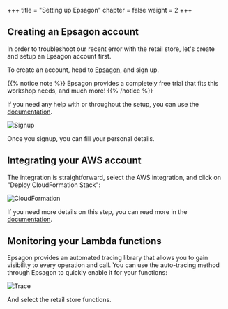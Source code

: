 +++
title = "Setting up Epsagon"
chapter = false
weight = 2
+++

## Creating an Epsagon account

In order to troubleshoot our recent error with the retail store, let's create and setup an Epsagon account first.

To create an account, head to [Epsagon](https://dashboard.epsagon.com/signup?ref=aws-workshop), and sign up.

{{% notice note %}}
Epsagon provides a completely free trial that fits this workshop needs, and much more!
{{% /notice %}}

If you need any help with or throughout the setup, you can use the [documentation](https://docs.epsagon.com/docs/getting-started-setup).

![Signup](/images/prerequisites/docs.png)

Once you signup, you can fill your personal details.

## Integrating your AWS account

The integration is straightforward, select the AWS integration, and click on "Deploy CloudFormation Stack":

![CloudFormation](/images/prerequisites/cf.png)

If you need more details on this step, you can read more in the [documentation](https://docs.epsagon.com/docs/getting-started-aws).

## Monitoring your Lambda functions

Epsagon provides an automated tracing library that allows you to gain visibility to every operation and call. You can use the auto-tracing method through Epsagon to quickly enable it for your functions:

![Trace](/images/prerequisites/trace.png)

And select the retail store functions.
